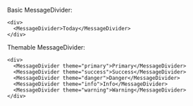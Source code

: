 Basic MessageDivider:

```
<div>
  <MessageDivider>Today</MessageDivider>
</div>
```

Themable MessageDivider:

```
<div>
  <MessageDivider theme="primary">Primary</MessageDivider>
  <MessageDivider theme="success">Success</MessageDivider>
  <MessageDivider theme="danger">Danger</MessageDivider>
  <MessageDivider theme="info">Info</MessageDivider>
  <MessageDivider theme="warning">Warning</MessageDivider>
</div>
```
